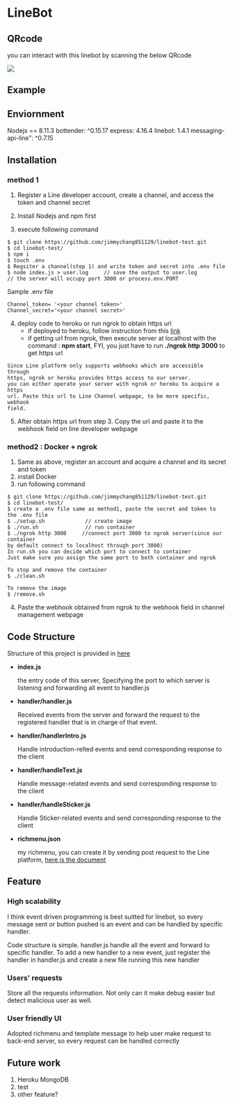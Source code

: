 # LineBot

## QRcode

you can interact with this linebot by scanning the below QRcode

![](https://i.imgur.com/8l9u1KW.png)

## Example

## Enviornment

Nodejs == 8.11.3
bottender: ^0.15.17
express: 4.16.4
linebot: 1.4.1
messaging-api-line": ^0.7.15

## Installation

### method 1

1. Register a Line developer account, create a channel, and access the token and channel secret

2. Install Nodejs and npm first

3. execute following command

```
$ git clone https://github.com/jimmychang851129/linebot-test.git
$ cd linebot-test/
$ npm i
$ touch .env
$ Regsiter a channel(step 1) and write token and secret into .env file
$ node index.js > user.log     // save the output to user.log
// the server will occupy port 3000 or process.env.PORT
```

Sample .env file

```
Channel_token= '<your channel token>'
Channel_secret='<your channel secret>'
```

4. deploy code to heroku or run ngrok to obtain https url
    - if deployed to heroku, follow instruction from this [link](https://hackmd.io/p4cSSIgIS8irYGHuZkd-AA)
    - if getting url from ngrok, then execute server at localhost with the command : **npm start**, FYI, you just have to run **./ngrok http 3000** to get https url

```
Since Line platform only supports webhooks which are accessible through
https, ngrok or heroku provides https access to our server.
you can either operate your server with ngrok or heroku to acquire a https
url. Paste this url to Line Channel webpage, to be more specific, webhook
field.
```

5. After obtain https url from step 3. Copy the url and paste it to the webhook field on line developer webpage

### method2 : Docker + ngrok

1. Same as above, register an account and acquire a channel and its secret and token
2. install Docker
3. run following command

```
$ git clone https://github.com/jimmychang851129/linebot-test.git
$ cd linebot-test/
$ create a .env file same as method1, paste the secret and token to the .env file
$ ./setup.sh             // create image
$ ./run.sh               // run container
$ ./ngrok http 3000     //connect port 3000 to ngrok server(since our container
by default connect to localhost through port 3000)
In run.sh you can decide which port to connect to container
Just make sure you assign the same port to both container and ngrok

To stop and remove the container
$ ./clean.sh

To remove the image
$ /remove.sh
```
4. Paste the webhook obtained from ngrok to the webhook field in channel management webpage

## Code Structure

Structure of this project is provided in [here](https://www.csie.ntu.edu.tw/~b04902092/linebot/LineBotBorn.pdf)

- **index.js**
    
    the entry code of this server, Specifying the port to which server is listening and forwarding all event to handler.js

- **handler/handler.js**
    
    Received events from the server and forward the request to the registered handler that is in charge of that event.

- **handler/handlerIntro.js**
    
    Handle introduction-relted events and send corresponding response to the client

- **handler/handleText.js**

    Handle message-related events and send corresponding response to the client

- **handler/handleSticker.js**

	Handle Sticker-related events and send corresponding response to the client

- **richmenu.json**

    my richmenu, you can create it by sending post request to the Line platform, [here is the document](https://developers.line.biz/en/docs/messaging-api/using-rich-menus/#create-a-rich-menu)

## Feature

### High scalability

I think event driven programming is best suitted for linebot, so every message sent or button pushed is an event and can be handled by specific handler.

Code structure is simple. handler.js handle all the event and forward to specific handler.
To add a new handler to a new event, just register the handler in handler.js and create a new file running this new handler

### Users' requests 

Store all the requests information. Not only can it make debug easier but detect malicious user as well.

### User friendly UI

Adopted richmenu and template message to help user make request to back-end server, so every request can be handled correctly

## Future work
1. Heroku MongoDB
2. test
3. other feature?
